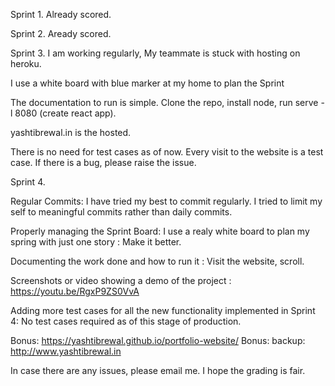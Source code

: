 Sprint 1.
Already scored.

Sprint 2.
Aready scored.

Sprint 3.
I am working regularly, My teammate is stuck with hosting on heroku.

I use a white board with blue marker at my home to plan the Sprint

The documentation to run is simple. Clone the repo, install node, run serve -l 8080 (create react app).

yashtibrewal.in is the hosted.

There is no need for test cases as of now. Every visit to the website is a test case. If there is a bug, please raise the issue.


Sprint 4.

Regular Commits: I have tried my best to commit regularly. I tried to limit my self to meaningful commits rather than daily commits.

Properly managing the Sprint Board: I use a realy white board to plan my spring with just one story : Make it better.

Documenting the work done and how to run it : Visit the website, scroll.

Screenshots or video showing a demo of the project : https://youtu.be/RgxP9ZS0VvA

Adding more test cases for all the new functionality implemented in Sprint 4: No test cases required as of this stage of production.

Bonus: https://yashtibrewal.github.io/portfolio-website/
Bonus: backup:  http://www.yashtibrewal.in

In case there are any issues, please email me. I hope the grading is fair.
